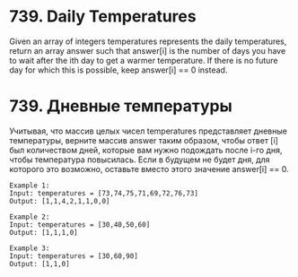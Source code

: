 # 739. Daily Temperatures
  
Given an array of integers temperatures represents the daily temperatures, return an array answer such that answer[i] is the number of days you have to wait after the ith day to get a warmer temperature. If there is no future day for which this is possible, keep answer[i] == 0 instead.

# 739. Дневные температуры

Учитывая, что массив целых чисел temperatures представляет дневные температуры, верните массив answer таким образом, чтобы ответ [i] был количеством дней, которые вам нужно подождать после i-го дня, чтобы температура повысилась. Если в будущем не будет дня, для которого это возможно, оставьте вместо этого значение answer[i] == 0.


```
Example 1:
Input: temperatures = [73,74,75,71,69,72,76,73]
Output: [1,1,4,2,1,1,0,0]

Example 2:
Input: temperatures = [30,40,50,60]
Output: [1,1,1,0]

Example 3:
Input: temperatures = [30,60,90]
Output: [1,1,0]
```